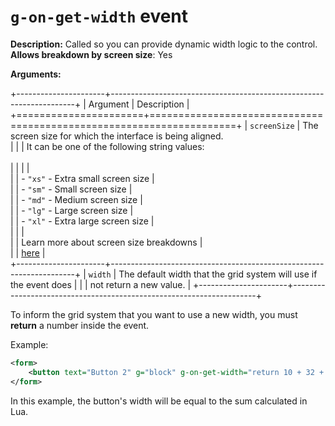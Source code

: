 # `g-on-get-width` event

**Description:** Called so you can provide dynamic width logic to the control.<br/>
**Allows breakdown by screen size**: Yes<br/>

**Arguments:**

+----------------------+---------------------------------------------------------------------+
| Argument             | Description                                                         |
+======================+=====================================================================+
| `screenSize`         | The screen size for which the interface is being aligned.<br>       |
|                      | It can be one of the following string values: <br><br>              |
|                      |                                                                     |   
|                      | - `"xs"` - Extra small screen size                                  |   
|                      | - `"sm"` - Small screen size                                        |   
|                      | - `"md"` - Medium screen size                                       |   
|                      | - `"lg"` - Large screen size                                        |   
|                      | - `"xl"` - Extra large screen size                                  |   
|                      |                                                                     |   
|                      | Learn more about screen size breakdowns                             |   
|                      | [here](../concepts.md#key-concept-screen-size-breakdown)            |   
+----------------------+---------------------------------------------------------------------+
| `width`              | The default width that the grid system will use if the event does   | 
|                      | not return a new value.                                             |
+----------------------+---------------------------------------------------------------------+

To inform the grid system that you want to use a new width, you must **return** a number inside the event.

Example:

```xml
<form>
    <button text="Button 2" g="block" g-on-get-width="return 10 + 32 + 77;"/>	
</form>
```

In this example, the button's width will be equal to the sum calculated in Lua.